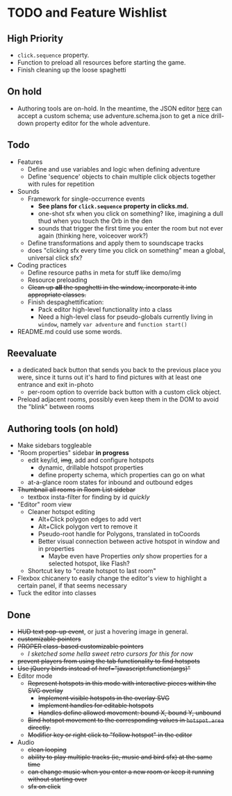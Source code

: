 # TODO and Feature Wishlist

## High Priority
* ``click.sequence`` property.
* Function to preload all resources before starting the game.
* Finish cleaning up the loose spaghetti

## On hold
* Authoring tools are on-hold. In the meantime, the  JSON editor [here](http://jeremydorn.com/json-editor/) can accept a custom schema; use adventure.schema.json to get a nice drill-down property editor for the whole adventure.

## Todo
* Features
	* Define and use variables and logic when defining adventure
	* Define 'sequence' objects to chain multiple click objects together with rules for repetition
* Sounds
	* Framework for single-occurrence events
		* **See plans for ``click.sequence`` property in clicks.md.**
		* one-shot sfx when you click on something? like, imagining a dull thud when you touch the Orb in the den
		* sounds that trigger the first time you enter the room but not ever again (thinking here, voiceover work?)
	* Define transformations and apply them to soundscape tracks
	* does "clicking sfx every time you click on something" mean a global, universal click sfx?
* Coding practices
	* Define resource paths in meta for stuff like demo/img
	* Resource preloading
	* ~~Clean up **all** the spaghetti in the window, incorporate it into appropriate classes.~~
	* Finish despaghettification:
		* Pack editor high-level functionality into a class
		* Need a high-level class for pseudo-globals currently living in ``window``, namely ``var adventure`` and ``function start()``
* README.md could use some words.


## Reevaluate
* a dedicated back button that sends you back to the previous place you were, since it turns out it's hard to find pictures with at least one entrance and exit in-photo
	* per-room option to override back button with a custom click object.
* Preload adjacent rooms, possibly even keep them in the DOM to avoid the "blink" between rooms


## Authoring tools (on hold)
* Make sidebars toggleable
* "Room properties" sidebar **in progress**
	* edit key/id, ~~img~~, add and configure hotspots
		* dynamic, drillable hotspot properties
		* define property schema, which properties can go on what
	* at-a-glance room states for inbound and outbound edges
* ~~Thumbnail all rooms in Room List sidebar~~
	* textbox insta-filter for finding by id *quickly*
* "Editor" room view
	* Cleaner hotspot editing
		* Alt+Click polygon edges to add vert
		* Alt+Click polygon vert to remove it
		* Pseudo-root handle for Polygons, translated in toCoords
		* Better visual connection between active hotspot in window and in properties
			* Maybe even have Properties *only* show properties for a selected hotspot, like Flash?
	* Shortcut key to "create hotspot to last room"
* Flexbox chicanery to easily change the editor's view to highlight a certain panel, if that seems necessary
* Tuck the editor into classes

## Done
* ~~HUD text pop-up event~~, or just a hovering image in general.
* ~~customizable pointers~~
* ~~PROPER class-based customizable pointers~~
	* *I sketched some hella sweet retro cursors for this for now*
* ~~prevent players from using the tab functionality to find hotspots~~
* ~~Use jQuery binds instead of href="javascript:function(args)"~~
* Editor mode
	* ~~Represent hotspots in this mode with interactive pieces within the SVG overlay~~
		* ~~Implement visible hotspots in the overlay SVG~~
		* ~~Implement handles for editable hotspots~~
		* ~~Handles define allowed movement: bound X, bound Y, unbound~~
	* ~~Bind hotspot movement to the corresponding values in ``hotspot.area`` directly.~~
	* ~~Modifier key or right click to "follow hotspot" in the editor~~
* Audio
	* ~~clean looping~~
	* ~~ability to play multiple tracks (ie, music and bird sfx) at the same time~~
	* ~~can change music when you enter a new room or keep it running without starting over~~
	* ~~sfx on click~~
